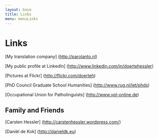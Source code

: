 ```yaml
---
layout: base
title: Links
menu: menuLinks
---
```


Links
=====

[My translation company] (http://parolanto.nl)

[My public profile at LinkedIn] (http://www.linkedin.com/in/doertehessler)

[Pictures at Flickr] (http://flickr.com/doerteh)

[PhD Council Graduate School Humanities] (http://www.rug.nl/let/phds)

[Occupational Union for Patholinguists] (http://www.vpl-online.de)

Family and Friends
-----------------
[Carsten Hessler] (http://carstenhessler.wordpress.com/)

[Dani&euml;l de Kok] (http://danieldk.eu)